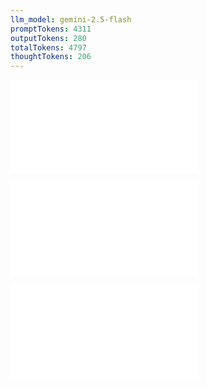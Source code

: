 ```yaml
---
llm_model: gemini-2.5-flash
promptTokens: 4311
outputTokens: 280
totalTokens: 4797
thoughtTokens: 206
---
```


![@](steps/prompt.7aedd54e.md)

![@](steps/_.3731a859.md)

![@](steps/response.e6141d96.md)